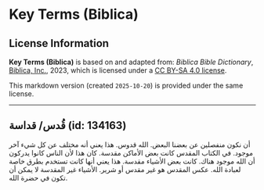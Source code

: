 # Key Terms (Biblica)

## License Information

**Key Terms (Biblica)** is based on and adapted from: _Biblica Bible Dictionary_, [Biblica, Inc.](https://www.biblica.com/), 2023, which is licensed under a [CC BY-SA 4.0 license](https://creativecommons.org/licenses/by-sa/4.0/legalcode.en).

This markdown version (created `2025-10-20`) is provided under the same license.



--------------------------------

## قُدس/ قداسة (id: 134163)

أن نكون منفصلين عن بعضنا البعض. الله قدوس. هذا يعني أنه مختلف عن كل شيء آخر موجود. في الكتاب المقدس كانت بعض الأماكن مقدسة. كان هذا لأن الناس كانوا يدركون أن الله موجود هناك. كانت بعض الأشياء مقدسة. هذا يعني أنها كانت تستخدم بطرق خاصة لعبادة الله. عكس المقدس هو غير مقدس أو شرير. الأشياء غير المقدسة لا يمكن أن تكون في حضرة الله.


